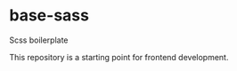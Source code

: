 base-sass
=========

Scss boilerplate

This repository is a starting point for frontend development.
